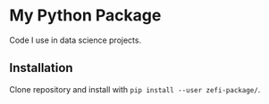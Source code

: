 # My Python Package

Code I  use in data science projects.

## Installation

Clone repository and install with `pip install --user zefi-package/`.
